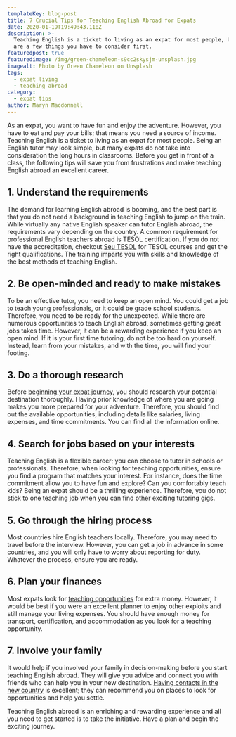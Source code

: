 ```yaml
---
templateKey: blog-post
title: 7 Crucial Tips for Teaching English Abroad for Expats
date: 2020-01-19T19:49:43.118Z
description: >-
  Teaching English is a ticket to living as an expat for most people, but there
  are a few things you have to consider first. 
featuredpost: true
featuredimage: /img/green-chameleon-s9cc2skysjm-unsplash.jpg
imagealt: Photo by Green Chameleon on Unsplash
tags:
  - expat living
  - teaching abroad
category:
  - expat tips
author: Maryn Macdonnell
---
```

As an expat, you want to have fun and enjoy the adventure. However, you have to eat and pay your bills; that means you need a source of income. Teaching English is a ticket to living as an expat for most people. Being an English tutor may look simple, but many expats do not take into consideration the long hours in classrooms. Before you get in front of a class, the following tips will save you from frustrations and make teaching English abroad an excellent career.

## 1. Understand the requirements

The demand for learning English abroad is booming, and the best part is that you do not need a background in teaching English to jump on the train. While virtually any native English speaker can tutor English abroad, the requirements vary depending on the country. A common requirement for professional English teachers abroad is TESOL certification. If you do not have the accreditation, checkout [Seu TESOL](https://www.seutesol.com) for TESOL courses and get the right qualifications. The training imparts you with skills and knowledge of the best methods of teaching English.

## 2. Be open-minded and ready to make mistakes

To be an effective tutor, you need to keep an open mind. You could get a job to teach young professionals, or it could be grade school students. Therefore, you need to be ready for the unexpected. While there are numerous opportunities to teach English abroad, sometimes getting great jobs takes time. However, it can be a rewarding experience if you keep an open mind. If it is your first time tutoring, do not be too hard on yourself. Instead, learn from your mistakes, and with the time, you will find your footing.

## 3. Do a thorough research

Before [beginning your expat journey](https://www.thexpatmagazine.com/blog/2019-12-14-how-to-handle-yourself-when-you-live-everywhere/), you should research your potential destination thoroughly. Having prior knowledge of where you are going makes you more prepared for your adventure. Therefore, you should find out the available opportunities, including details like salaries, living expenses, and time commitments. You can find all the information online.

## 4. Search for jobs based on your interests

Teaching English is a flexible career; you can choose to tutor in schools or professionals. Therefore, when looking for teaching opportunities, ensure you find a program that matches your interest. For instance, does the time commitment allow you to have fun and explore? Can you comfortably teach kids? Being an expat should be a thrilling experience. Therefore, you do not stick to one teaching job when you can find other exciting tutoring gigs.

## 5. Go through the hiring process

Most countries hire English teachers locally. Therefore, you may need to travel before the interview. However, you can get a job in advance in some countries, and you will only have to worry about reporting for duty. Whatever the process, ensure you are ready.

## 6. Plan your finances

Most expats look for [teaching opportunities](https://www.thexpatmagazine.com/blog/2018-02-19-15-jobs-that-will-make-you-travel-the-world/) for extra money. However, it would be best if you were an excellent planner to enjoy other exploits and still manage your living expenses. You should have enough money for transport, certification, and accommodation as you look for a teaching opportunity.

## 7. Involve your family

It would help if you involved your family in decision-making before you start teaching English abroad. They will give you advice and connect you with friends who can help you in your new destination. [Having contacts in the new country](https://medium.com/swlh/how-to-build-a-network-when-you-arrive-in-a-new-country-6687dfacf0bd) is excellent; they can recommend you on places to look for opportunities and help you settle.

Teaching English abroad is an enriching and rewarding experience and all you need to get started is to take the initiative. Have a plan and begin the exciting journey.
